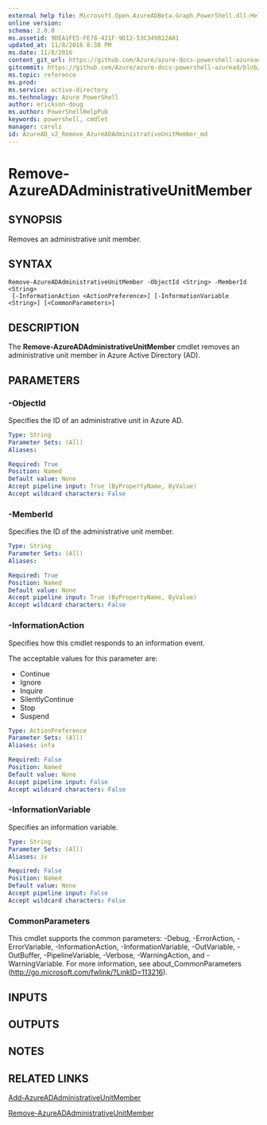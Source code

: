 ```yaml
---
external help file: Microsoft.Open.AzureADBeta.Graph.PowerShell.dll-Help.xml
online version: 
schema: 2.0.0
ms.assetid: 9DEA1FE5-FE78-431F-9D12-53C349812A81
updated_at: 11/8/2016 8:38 PM
ms.date: 11/8/2016
content_git_url: https://github.com/Azure/azure-docs-powershell-azuread/blob/live/Azure%20AD%20Cmdlets/AzureAD/v2/Remove-AzureADAdministrativeUnitMember.md
gitcommit: https://github.com/Azure/azure-docs-powershell-azuread/blob/3ed212bc86c7326f0b69c483172cc37119f9bf28/Azure%20AD%20Cmdlets/AzureAD/v2/Remove-AzureADAdministrativeUnitMember.md
ms.topic: reference
ms.prod: 
ms.service: active-directory
ms.technology: Azure PowerShell
author: erickson-doug
ms.author: PowerShellHelpPub
keywords: powershell, cmdlet
manager: carolz
id: AzureAD_v2_Remove_AzureADAdministrativeUnitMember_md
---
```


# Remove-AzureADAdministrativeUnitMember

## SYNOPSIS
Removes an administrative unit member.

## SYNTAX

```
Remove-AzureADAdministrativeUnitMember -ObjectId <String> -MemberId <String>
 [-InformationAction <ActionPreference>] [-InformationVariable <String>] [<CommonParameters>]
```

## DESCRIPTION
The **Remove-AzureADAdministrativeUnitMember** cmdlet removes an administrative unit member in Azure Active Directory (AD).

## PARAMETERS

### -ObjectId
Specifies the ID of an administrative unit in Azure AD.

```yaml
Type: String
Parameter Sets: (All)
Aliases: 

Required: True
Position: Named
Default value: None
Accept pipeline input: True (ByPropertyName, ByValue)
Accept wildcard characters: False
```

### -MemberId
Specifies the ID of the administrative unit member.

```yaml
Type: String
Parameter Sets: (All)
Aliases: 

Required: True
Position: Named
Default value: None
Accept pipeline input: True (ByPropertyName, ByValue)
Accept wildcard characters: False
```

### -InformationAction
Specifies how this cmdlet responds to an information event.

The acceptable values for this parameter are:

- Continue
- Ignore
- Inquire
- SilentlyContinue
- Stop
- Suspend

```yaml
Type: ActionPreference
Parameter Sets: (All)
Aliases: infa

Required: False
Position: Named
Default value: None
Accept pipeline input: False
Accept wildcard characters: False
```

### -InformationVariable
Specifies an information variable.

```yaml
Type: String
Parameter Sets: (All)
Aliases: iv

Required: False
Position: Named
Default value: None
Accept pipeline input: False
Accept wildcard characters: False
```

### CommonParameters
This cmdlet supports the common parameters: -Debug, -ErrorAction, -ErrorVariable, -InformationAction, -InformationVariable, -OutVariable, -OutBuffer, -PipelineVariable, -Verbose, -WarningAction, and -WarningVariable. For more information, see about_CommonParameters (http://go.microsoft.com/fwlink/?LinkID=113216).

## INPUTS

## OUTPUTS

## NOTES

## RELATED LINKS
[Add-AzureADAdministrativeUnitMember](xref:AzureAD/v2/Add-AzureADAdministrativeUnitMember.md)

[Remove-AzureADAdministrativeUnitMember](xref:AzureAD/v2/Remove-AzureADAdministrativeUnitMember.md)


